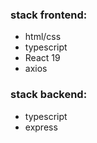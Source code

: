 ### stack frontend:

- html/css
- typescript
- React 19
- axios

### stack backend:

- typescript
- express

<!--

---

just run in your console in this directory
and wait a bit

```
run3205
```

(if nothing happened, check the browser)

---

P.S.
if bash run3205 dont work then you must run this two commands in two terminal

```
cd server && npm run build & clear & npm run start
```

````
cd client && npm run start
``` -->
